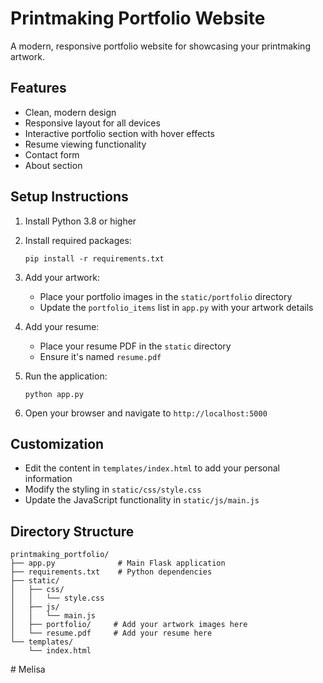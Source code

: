# Printmaking Portfolio Website

A modern, responsive portfolio website for showcasing your printmaking artwork.

## Features

- Clean, modern design
- Responsive layout for all devices
- Interactive portfolio section with hover effects
- Resume viewing functionality
- Contact form
- About section

## Setup Instructions

1. Install Python 3.8 or higher
2. Install required packages:
   ```
   pip install -r requirements.txt
   ```

3. Add your artwork:
   - Place your portfolio images in the `static/portfolio` directory
   - Update the `portfolio_items` list in `app.py` with your artwork details

4. Add your resume:
   - Place your resume PDF in the `static` directory
   - Ensure it's named `resume.pdf`

5. Run the application:
   ```
   python app.py
   ```

6. Open your browser and navigate to `http://localhost:5000`

## Customization

- Edit the content in `templates/index.html` to add your personal information
- Modify the styling in `static/css/style.css`
- Update the JavaScript functionality in `static/js/main.js`

## Directory Structure

```
printmaking_portfolio/
├── app.py              # Main Flask application
├── requirements.txt    # Python dependencies
├── static/
│   ├── css/
│   │   └── style.css
│   ├── js/
│   │   └── main.js
│   ├── portfolio/     # Add your artwork images here
│   └── resume.pdf     # Add your resume here
└── templates/
    └── index.html
```
#   M e l i s a  
 